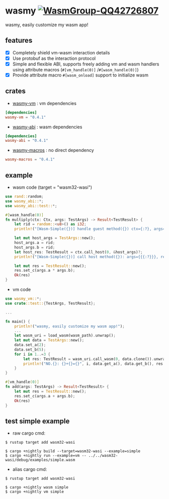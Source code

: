 # wasmy [![WasmGroup-QQ42726807](https://img.shields.io/badge/WasmGroup-QQ42726807-27a5ea.svg?style=flat-square)](https://jq.qq.com/?_wv=1027&k=dSmP3goX)

wasmy, easily customize my wasm app!

## features

- [x] Completely shield vm-wasm interaction details
- [x] Use protobuf as the interaction protocol
- [x] Simple and flexible ABI, supports freely adding vm and wasm handlers using attribute macros (`#[vm_handle(0)]`
  /`#[wasm_handle(0)]`)
- [x] Provide attribute macro `#[wasm_onload]` support to initialize wasm

## crates

- [wasmy-vm](https://docs.rs/wasmy-vm/latest/wasmy_vm/index.html) : vm dependencies

```toml
[dependencies]
wasmy-vm = "0.4.1"
```

- [wasmy-abi](https://docs.rs/wasmy-abi/latest/wasmy_abi/index.html) : wasm dependencies

```toml
[dependencies]
wasmy-abi = "0.4.1"
```

- [wasmy-macros](https://docs.rs/wasmy-macros/latest/wasmy_macros/index.html) : no direct dependency

```toml
wasmy-macros = "0.4.1"
```

## example

- wasm code (target = "wasm32-wasi")

```rust
use rand::random;
use wasmy_abi::*;
use wasmy_abi::test::*;

#[wasm_handle(0)]
fn multiply(ctx: Ctx, args: TestArgs) -> Result<TestResult> {
    let rid = random::<u8>() as i32;
    println!("[Wasm-Simple({})] handle guest method({}) ctx={:?}, args={{{:?}}}", rid, 0, ctx, args);

    let mut host_args = TestArgs::new();
    host_args.a = rid;
    host_args.b = rid;
    let host_res: TestResult = ctx.call_host(0, &host_args)?;
    println!("[Wasm-Simple({})] call host method({}): args={{{:?}}}, result={}", rid, 0, host_res, host_res.get_c());

    let mut res = TestResult::new();
    res.set_c(args.a * args.b);
    Ok(res)
}
```

- vm code

```rust
use wasmy_vm::*;
use crate::test::{TestArgs, TestResult};

...

fn main() {
    println!("wasmy, easily customize my wasm app!");
    ...
    let wasm_uri = load_wasm(wasm_path).unwrap();
    let mut data = TestArgs::new();
    data.set_a(2);
    data.set_b(5);
    for i in 1..=3 {
        let res: TestResult = wasm_uri.call_wasm(0, data.clone()).unwrap();
        println!("NO.{}: {}+{}={}", i, data.get_a(), data.get_b(), res.get_c())
    }
}

#[vm_handle(0)]
fn add(args: TestArgs) -> Result<TestResult> {
    let mut res = TestResult::new();
    res.set_c(args.a + args.b);
    Ok(res)
}
```

## test simple example

- raw cargo cmd:

```shell
$ rustup target add wasm32-wasi

$ cargo +nightly build --target=wasm32-wasi --example=simple
$ cargo +nightly run --example=vm -- ../../wasm32-wasi/debug/examples/simple.wasm
```

- alias cargo cmd:

```shell
$ rustup target add wasm32-wasi

$ cargo +nightly wasm simple
$ cargo +nightly vm simple
```
